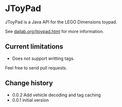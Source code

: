 # JToyPad
JToyPad is a Java API for the LEGO Dimensions toypad.

See [dajlab.org/jtoypad.html](https://www.dajlab.org/jtoypad.html) for more information.

## Current limitations
- Does not support writting tags.

Feel free to send pull requests.

## Change history
- 0.0.2 Add vehicle decoding and tag caching
- 0.0.1 initial version
